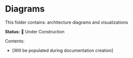 # Diagrams

This folder contains: architecture diagrams and visualizations

**Status:** 🚧 Under Construction

Contents:
- [Will be populated during documentation creation]
